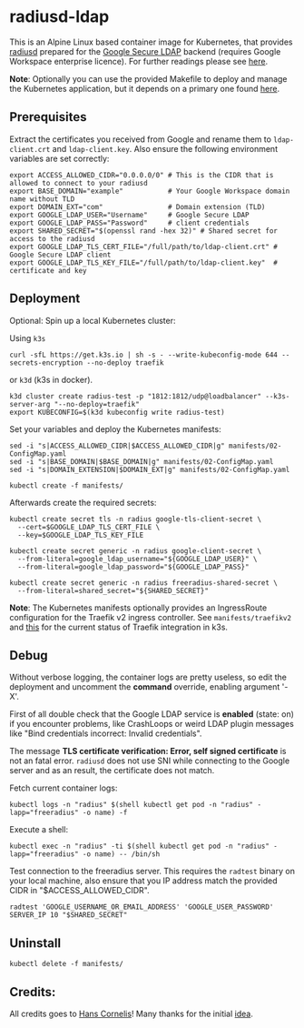 # radiusd-ldap 

This is an Alpine Linux based container image for Kubernetes, that provides [radiusd](https://github.com/FreeRADIUS/freeradius-server)
prepared for the [Google Secure LDAP](https://support.google.com/a/answer/9048516?hl=en) backend (requires Google Workspace enterprise licence).
For further readings please see [here](https://support.google.com/a/answer/9089736?hl=en#zippy=%2Cfreeradius).

**Note**:
Optionally you can use the provided Makefile to deploy and manage the Kubernetes application,
but it depends on a primary one found [here](https://github.com/fff0x/images/tree/master/%40include).

## Prerequisites

Extract the certificates you received from Google and rename them to `ldap-client.crt` and `ldap-client.key`.
Also ensure the following environment variables are set correctly:

```shell
export ACCESS_ALLOWED_CIDR="0.0.0.0/0" # This is the CIDR that is allowed to connect to your radiusd
export BASE_DOMAIN="example"           # Your Google Workspace domain name without TLD
export DOMAIN_EXT="com"                # Domain extension (TLD)
export GOOGLE_LDAP_USER="Username"     # Google Secure LDAP
export GOOGLE_LDAP_PASS="Password"     # client credentials
export SHARED_SECRET="$(openssl rand -hex 32)" # Shared secret for access to the radiusd
export GOOGLE_LDAP_TLS_CERT_FILE="/full/path/to/ldap-client.crt" # Google Secure LDAP client
export GOOGLE_LDAP_TLS_KEY_FILE="/full/path/to/ldap-client.key"  # certificate and key
```
## Deployment

Optional: Spin up a local Kubernetes cluster:

Using `k3s`

```shell
curl -sfL https://get.k3s.io | sh -s - --write-kubeconfig-mode 644 --secrets-encryption --no-deploy traefik
```

or `k3d` (k3s in docker).

```shell
k3d cluster create radius-test -p "1812:1812/udp@loadbalancer" --k3s-server-arg "--no-deploy=traefik"
export KUBECONFIG=$(k3d kubeconfig write radius-test)
```

Set your variables and deploy the Kubernetes manifests:

```shell
sed -i "s|ACCESS_ALLOWED_CIDR|$ACCESS_ALLOWED_CIDR|g" manifests/02-ConfigMap.yaml
sed -i "s|BASE_DOMAIN|$BASE_DOMAIN|g" manifests/02-ConfigMap.yaml
sed -i "s|DOMAIN_EXTENSION|$DOMAIN_EXT|g" manifests/02-ConfigMap.yaml

kubectl create -f manifests/
```

Afterwards create the required secrets:

```shell
kubectl create secret tls -n radius google-tls-client-secret \
  --cert=$GOOGLE_LDAP_TLS_CERT_FILE \
  --key=$GOOGLE_LDAP_TLS_KEY_FILE

kubectl create secret generic -n radius google-client-secret \
  --from-literal=google_ldap_username="${GOOGLE_LDAP_USER}" \
  --from-literal=google_ldap_password="${GOOGLE_LDAP_PASS}"

kubectl create secret generic -n radius freeradius-shared-secret \
  --from-literal=shared_secret="${SHARED_SECRET}"
```

**Note**:
The Kubernetes manifests optionally provides an IngressRoute configuration for the Traefik v2 ingress controller.
See `manifests/traefikv2` and [this](https://github.com/k3s-io/k3s/issues/1141) for the current status of
Traefik integration in k3s.

## Debug

Without verbose logging, the container logs are pretty useless, so edit the deployment and uncomment
the **command** override, enabling argument '-X'.

First of all double check that the Google LDAP service is **enabled** (state: on) if you encounter problems,
like CrashLoops or weird LDAP plugin messages like "Bind credentials incorrect: Invalid credentials".

The message **TLS certificate verification: Error, self signed certificate** is not an fatal error.
`radiusd` does not use SNI while connecting to the Google server and as an result, the certificate does not match.

Fetch current container logs:

```shell
kubectl logs -n "radius" $(shell kubectl get pod -n "radius" -lapp="freeradius" -o name) -f
```

Execute a shell:

```shell
kubectl exec -n "radius" -ti $(shell kubectl get pod -n "radius" -lapp="freeradius" -o name) -- /bin/sh
```

Test connection to the freeradius server. This requires the `radtest` binary on your local machine,
also ensure that you IP address match the provided CIDR in "$ACCESS_ALLOWED_CIDR".

```shell
radtest 'GOOGLE_USERNAME_OR_EMAIL_ADDRESS' 'GOOGLE_USER_PASSWORD' SERVER_IP 10 "$SHARED_SECRET"
```

## Uninstall

```shell
kubectl delete -f manifests/
```

## Credits:

All credits goes to [Hans Cornelis](https://github.com/hacor)!
Many thanks for the initial [idea](https://github.com/hacor/unifi-freeradius-ldap).
